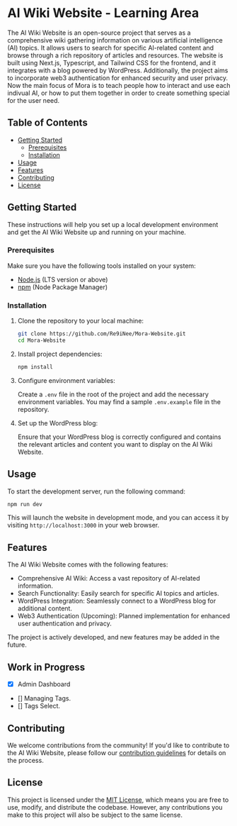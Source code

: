 # AI Wiki Website - Learning Area

The AI Wiki Website is an open-source project that serves as a comprehensive wiki gathering information on various artificial intelligence (AI) topics. It allows users to search for specific AI-related content and browse through a rich repository of articles and resources. The website is built using Next.js, Typescript, and Tailwind CSS for the frontend, and it integrates with a blog powered by WordPress. Additionally, the project aims to incorporate web3 authentication for enhanced security and user privacy. Now the main focus of Mora is to teach people how to interact and use each indivual AI, or how to put them together in order to create something special for the user need.

## Table of Contents

-   [Getting Started](#getting-started)
    -   [Prerequisites](#prerequisites)
    -   [Installation](#installation)
-   [Usage](#usage)
-   [Features](#features)
-   [Contributing](#contributing)
-   [License](#license)

## Getting Started

These instructions will help you set up a local development environment and get the AI Wiki Website up and running on your machine.

### Prerequisites

Make sure you have the following tools installed on your system:

-   [Node.js](https://nodejs.org/) (LTS version or above)
-   [npm](https://www.npmjs.com/) (Node Package Manager)

### Installation

1. Clone the repository to your local machine:

    ```bash
    git clone https://github.com/Re9iNee/Mora-Website.git
    cd Mora-Website
    ```

2. Install project dependencies:

    ```bash
    npm install
    ```

3. Configure environment variables:

    Create a `.env` file in the root of the project and add the necessary environment variables. You may find a sample `.env.example` file in the repository.

4. Set up the WordPress blog:

    Ensure that your WordPress blog is correctly configured and contains the relevant articles and content you want to display on the AI Wiki Website.

## Usage

To start the development server, run the following command:

```bash
npm run dev
```

This will launch the website in development mode, and you can access it by visiting `http://localhost:3000` in your web browser.

## Features

The AI Wiki Website comes with the following features:

-   Comprehensive AI Wiki: Access a vast repository of AI-related information.
-   Search Functionality: Easily search for specific AI topics and articles.
-   WordPress Integration: Seamlessly connect to a WordPress blog for additional content.
-   Web3 Authentication (Upcoming): Planned implementation for enhanced user authentication and privacy.

The project is actively developed, and new features may be added in the future.


## Work in Progress

- [X] Admin Dashboard
- [] Managing Tags.
- [] Tags Select.

## Contributing

We welcome contributions from the community! If you'd like to contribute to the AI Wiki Website, please follow our [contribution guidelines](CONTRIBUTING.md) for details on the process.

## License

This project is licensed under the [MIT License](LICENSE), which means you are free to use, modify, and distribute the codebase. However, any contributions you make to this project will also be subject to the same license.
